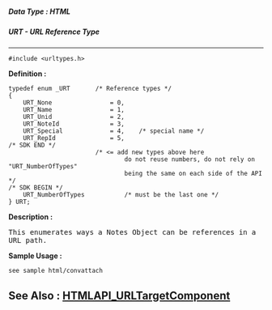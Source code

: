 ##### Data Type : HTML
##### URT - URL Reference Type
---
```
#include <urltypes.h>
```

**Definition :**
```
typedef enum _URT       /* Reference types */
{
    URT_None                = 0,
    URT_Name                = 1,
    URT_Unid                = 2,
    URT_NoteId              = 3,
    URT_Special             = 4,    /* special name */
    URT_RepId               = 5,
/* SDK END */
                        /* <= add new types above here 
                                do not reuse numbers, do not rely on 
"URT_NumberOfTypes"
                                being the same on each side of the API */
/* SDK BEGIN */
    URT_NumberOfTypes           /* must be the last one */
} URT;

```

**Description :**

<tt>This enumerates ways a Notes Object can be references in a URL path.</tt>


**Sample Usage :**
```
see sample html/convattach
```

**See Also :**
[HTMLAPI_URLTargetComponent](/domino-c-api-docs/reference/Data/HTMLAPI_URLTargetComponent)
---
